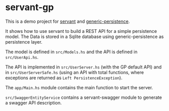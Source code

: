 # servant-gp

This is a demo project for [servant](https://haskell-servant.github.io/) and [generic-persistence](https://github.com/thma/GenericPersistence).

It shows how to use servant to build a REST API for a simple persistence model.
The Data is stored in a Sqlite database using generic-persistence as persistence layer.

The model is defined in `src/Models.hs` and the API is defined in `src/UserApi.hs`.

The API is implemented in `src/UserServer.hs` (with the GP default API) and in `src/UserServerSafe.hs` (using an API with total functions, where exceptions are returned as `Left PersistenceException`).

The `app/Main.hs` module contains the main function to start the server.

`src/SwaggerEntityService` contains a servant-swagger module to generate a swagger API description.